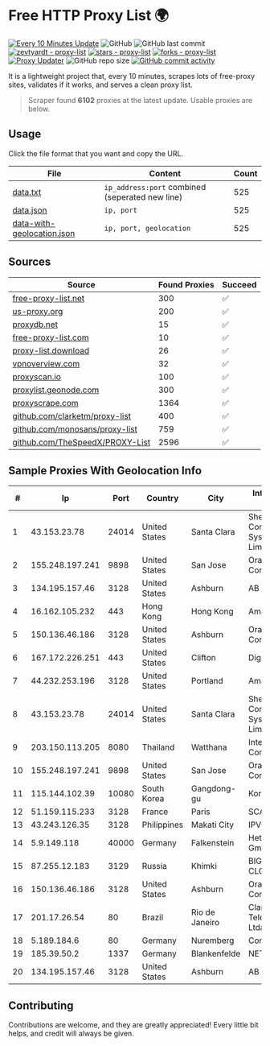 
# Free HTTP Proxy List 🌍

[![Every 10 Minutes Update](https://github.com/mertguvencli/http-proxy-list/actions/workflows/main.yml/badge.svg?branch=main)](https://github.com/mertguvencli/http-proxy-list/actions/workflows/main.yml)
![GitHub](https://img.shields.io/github/license/mertguvencli/http-proxy-list)
![GitHub last commit](https://img.shields.io/github/last-commit/mertguvencli/http-proxy-list)
[![zevtyardt - proxy-list](https://img.shields.io/static/v1?label=zevtyardt&message=proxy-list&color=blue&logo=github)](https://github.com/zevtyardt/proxy-list "Go to GitHub repo")
[![stars - proxy-list](https://img.shields.io/github/stars/zevtyardt/proxy-list?style=social)](https://github.com/zevtyardt/proxy-list)
[![forks - proxy-list](https://img.shields.io/github/forks/zevtyardt/proxy-list?style=social)](https://github.com/zevtyardt/proxy-list)
[![Proxy Updater](https://github.com/zevtyardt/proxy-list/workflows/Proxy%20Updater/badge.svg)](https://github.com/zevtyardt/proxy-list/actions?query=workflow:"Proxy+Updater")
![GitHub repo size](https://img.shields.io/github/repo-size/zevtyardt/proxy-list)
[![GitHub commit activity](https://img.shields.io/github/commit-activity/m/zevtyardt/proxy-list?logo=commits)](https://github.com/zevtyardt/proxy-list/commits/main)

It is a lightweight project that, every 10 minutes, scrapes lots of free-proxy sites, validates if it works, and serves a clean proxy list.

> Scraper found **6102** proxies at the latest update. Usable proxies are below.

## Usage

Click the file format that you want and copy the URL.

|File|Content|Count|
|----|-------|-----|
|[data.txt](https://raw.githubusercontent.com/mertguvencli/http-proxy-list/main/proxy-list/data.txt)|`ip_address:port` combined (seperated new line)|525|
|[data.json](https://raw.githubusercontent.com/mertguvencli/http-proxy-list/main/proxy-list/data.json)|`ip, port`|525|
|[data-with-geolocation.json](https://raw.githubusercontent.com/mertguvencli/http-proxy-list/main/proxy-list/data-with-geolocation.json)|`ip, port, geolocation`|525|

## Sources

|Source|Found Proxies|Succeed|
|------|-------------|-------|
|[free-proxy-list.net](https://free-proxy-list.net)|300|✅|
|[us-proxy.org](https://www.us-proxy.org)|200|✅|
|[proxydb.net](http://proxydb.net)|15|✅|
|[free-proxy-list.com](https://free-proxy-list.com/?page=&port=&type%5B%5D=http&type%5B%5D=https&up_time=0&search=Search)|10|✅|
|[proxy-list.download](https://www.proxy-list.download/HTTP)|26|✅|
|[vpnoverview.com](https://vpnoverview.com/privacy/anonymous-browsing/free-proxy-servers)|32|✅|
|[proxyscan.io](https://www.proxyscan.io)|100|✅|
|[proxylist.geonode.com](https://proxylist.geonode.com/api/proxy-list?limit=300&page=1&sort_by=lastChecked&sort_type=desc&protocols=http,https)|300|✅|
|[proxyscrape.com](https://api.proxyscrape.com/v2/?request=displayproxies&protocol=http&timeout=10000&country=all&ssl=all&anonymity=all)|1364|✅|
|[github.com/clarketm/proxy-list](https://raw.githubusercontent.com/clarketm/proxy-list/master/proxy-list-raw.txt)|400|✅|
|[github.com/monosans/proxy-list](https://raw.githubusercontent.com/monosans/proxy-list/main/proxies/http.txt)|759|✅|
|[github.com/TheSpeedX/PROXY-List](https://raw.githubusercontent.com/TheSpeedX/PROXY-List/master/http.txt)|2596|✅|


## Sample Proxies With Geolocation Info

|#|Ip|Port|Country|City|Internet Service Provider|
|-|--|----|-------|----|-------------------------|
|1|43.153.23.78|24014|United States|Santa Clara|Shenzhen Tencent Computer Systems Company Limited|
|2|155.248.197.241|9898|United States|San Jose|Oracle Corporation|
|3|134.195.157.46|3128|United States|Ashburn|AB E-Commerce|
|4|16.162.105.232|443|Hong Kong|Hong Kong|Amazon.com|
|5|150.136.46.186|3128|United States|Ashburn|Oracle Corporation|
|6|167.172.226.251|443|United States|Clifton|DigitalOcean, LLC|
|7|44.232.253.196|3128|United States|Portland|Amazon.com, Inc.|
|8|43.153.23.78|24014|United States|Santa Clara|Shenzhen Tencent Computer Systems Company Limited|
|9|203.150.113.205|8080|Thailand|Watthana|Internet Thailand Company Ltd.|
|10|155.248.197.241|9898|United States|San Jose|Oracle Corporation|
|11|115.144.102.39|10080|South Korea|Gangdong-gu|Korea Telecom|
|12|51.159.115.233|3128|France|Paris|SCALEWAY|
|13|43.243.126.35|3128|Philippines|Makati City|IPVG|
|14|5.9.149.118|40000|Germany|Falkenstein|Hetzner Online GmbH|
|15|87.255.12.183|3129|Russia|Khimki|BIG TELECOM CLOSED JSC|
|16|150.136.46.186|3128|United States|Ashburn|Oracle Corporation|
|17|201.17.26.54|80|Brazil|Rio de Janeiro|Claro NXT Telecomunicacoes Ltda|
|18|5.189.184.6|80|Germany|Nuremberg|Contabo GmbH|
|19|185.39.50.2|1337|Germany|Blankenfelde|NETZNUTZ|
|20|134.195.157.46|3128|United States|Ashburn|AB E-Commerce|



## Contributing

Contributions are welcome, and they are greatly appreciated! Every
little bit helps, and credit will always be given.

